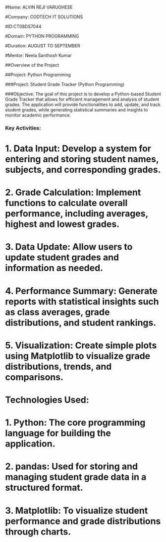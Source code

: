 #Name: ALVIN REJI VARUGHESE

#Company: CODTECH IT SOLUTIONS

#ID:CT08DS7044

#Domain: PYTHON PROGRAMMING

#Duration: AUGUST TO SEPTEMBER

#Mentor: Neela Santhosh Kumar


##Overview of the Project

##Project: Python Programming


###Project: Student Grade Tracker (Python Programming)


###Objective:
The goal of this project is to develop a Python-based Student Grade Tracker that allows for efficient management and 
analysis of student grades. The application will provide functionalities to add, update, and track student grades, 
while generating statistical summaries and insights to monitor academic performance.

### Key Activities:

# 1. Data Input: Develop a system for entering and storing student names, subjects, and corresponding grades.
# 2. Grade Calculation: Implement functions to calculate overall performance, including averages, highest and lowest grades.
# 3. Data Update: Allow users to update student grades and information as needed.
# 4. Performance Summary: Generate reports with statistical insights such as class averages, grade distributions, and student rankings.
# 5. Visualization: Create simple plots using Matplotlib to visualize grade distributions, trends, and comparisons.

# Technologies Used:
# 1. Python: The core programming language for building the application.
# 2. pandas: Used for storing and managing student grade data in a structured format.
# 3. Matplotlib: To visualize student performance and grade distributions through charts.



